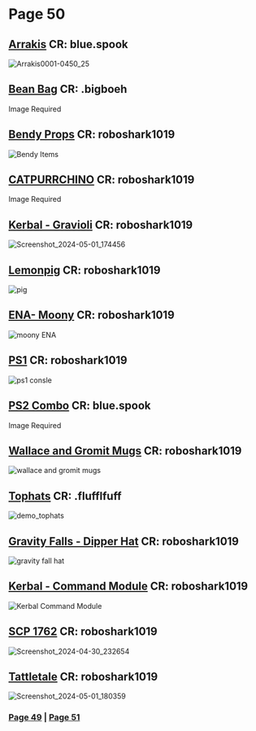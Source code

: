# Page 50

## [Arrakis](https://github.com/madrod228/voicesoftheprinter/raw/main/The%20Archive/Page%20050/Arrakis.rar) CR: blue.spook
![Arrakis0001-0450_25](https://github.com/madrod228/voicesoftheprinter/assets/9602000/7bf877cf-5fff-4e46-ab44-a9dbdaee6896)
## [Bean Bag](https://github.com/madrod228/voicesoftheprinter/raw/main/The%20Archive/Page%20050/BeanBag.rar) CR: .bigboeh
Image Required
## [Bendy Props](https://github.com/madrod228/voicesoftheprinter/raw/main/The%20Archive/Page%20050/Bendy%20Items.rar) CR: roboshark1019
![Bendy Items](https://github.com/madrod228/voicesoftheprinter/assets/9602000/32f2a311-2d06-4efa-af20-c8ba512777f2)
## [CATPURRCHINO](https://github.com/madrod228/voicesoftheprinter/raw/main/The%20Archive/Page%20050/CATPURRCHINO.rar) CR: roboshark1019
Image Required
## [Kerbal - Gravioli](https://github.com/madrod228/voicesoftheprinter/raw/main/The%20Archive/Page%20050/Gravioli.rar) CR: roboshark1019
![Screenshot_2024-05-01_174456](https://github.com/madrod228/voicesoftheprinter/assets/9602000/02d17a21-222a-4ade-bed1-e67b881d40c5)
## [Lemonpig](https://github.com/madrod228/voicesoftheprinter/raw/main/The%20Archive/Page%20050/LEMONPIG.rar) CR: roboshark1019
![pig](https://github.com/madrod228/voicesoftheprinter/assets/9602000/4abe9eab-e069-47b7-9e98-38bd7c055828)
## [ENA- Moony](https://github.com/madrod228/voicesoftheprinter/raw/main/The%20Archive/Page%20050/MOONY.rar) CR: roboshark1019
![moony ENA](https://github.com/madrod228/voicesoftheprinter/assets/9602000/fae3e8b8-ee6a-45ac-a7ce-62f639ecc2ff)
## [PS1](https://github.com/madrod228/voicesoftheprinter/raw/main/The%20Archive/Page%20050/PS1.rar) CR: roboshark1019
![ps1 consle](https://github.com/madrod228/voicesoftheprinter/assets/9602000/ee4fc599-245a-481d-a621-1ed60147d874)
## [PS2 Combo](https://github.com/madrod228/voicesoftheprinter/raw/main/The%20Archive/Page%20050/PS2%20Combo.rar) CR: blue.spook
Image Required
## [Wallace and Gromit Mugs](https://github.com/madrod228/voicesoftheprinter/raw/main/The%20Archive/Page%20050/Wallace%20and%20Gromit%20Mugs.rar) CR: roboshark1019
![wallace and gromit mugs](https://github.com/madrod228/voicesoftheprinter/assets/9602000/d582896b-1ae4-4710-8859-abc639fdf498)
## [Tophats](https://github.com/madrod228/voicesoftheprinter/raw/main/The%20Archive/Page%20050/assorted_tophats_by_.fluffluff.rar) CR: .flufflfuff
![demo_tophats](https://github.com/madrod228/voicesoftheprinter/assets/9602000/f7cb37a8-3fa7-4e6a-8da4-532d9706f925)
## [Gravity Falls - Dipper Hat](https://github.com/madrod228/voicesoftheprinter/raw/main/The%20Archive/Page%20050/gravity_falls_hat.rar) CR: roboshark1019
![gravity fall hat](https://github.com/madrod228/voicesoftheprinter/assets/9602000/437529e8-3884-42d1-8131-94f7df8c79b2)
## [Kerbal - Command Module](https://github.com/madrod228/voicesoftheprinter/raw/main/The%20Archive/Page%20050/ksp.rar) CR: roboshark1019
![Kerbal Command Module](https://github.com/madrod228/voicesoftheprinter/assets/9602000/04e461ef-69ed-4ff9-bcda-1cc93ca02053)
## [SCP 1762](https://github.com/madrod228/voicesoftheprinter/raw/main/The%20Archive/Page%20050/scp_1762_here_be_dragons.rar) CR: roboshark1019
![Screenshot_2024-04-30_232654](https://github.com/madrod228/voicesoftheprinter/assets/9602000/210b01fe-5966-4a0b-b857-1fd7bb9cda6e)
## [Tattletale](https://github.com/madrod228/voicesoftheprinter/raw/main/The%20Archive/Page%20050/tattteltale.rar) CR: roboshark1019
![Screenshot_2024-05-01_180359](https://github.com/madrod228/voicesoftheprinter/assets/9602000/45a8bd9c-47a7-4e77-8744-75f4f55924ca)

### [Page 49](https://github.com/madrod228/voicesoftheprinter/blob/main/The%20Pages/Page%20049.md)  | [Page 51](https://github.com/madrod228/voicesoftheprinter/blob/main/The%20Pages/Page%20051.md)
